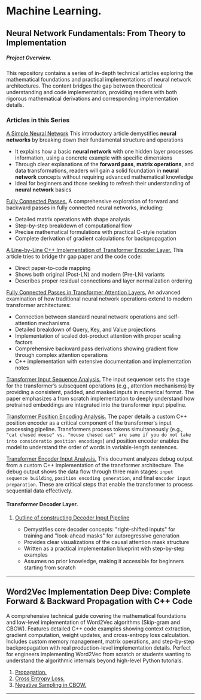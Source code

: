 # Machine Learning.

## Neural Network Fundamentals: From Theory to Implementation

##### Project Overview.
This repository contains a series of in-depth technical articles exploring the mathematical foundations and practical implementations of neural network architectures. The content bridges the gap between theoretical understanding and code implementation, providing readers with both rigorous mathematical derivations and corresponding implementation details.

### Articles in this Series

[A Simple Neural Network](./a_simple_neural_network.md)
This introductory article demystifies **neural networks** by breaking down their fundamental structure and operations

- It explains how a basic **neural network** with one hidden layer processes information, using a concrete example with specific dimensions
- Through clear explanations of the **forward pass**, **matrix operations**, and data transformations, readers will gain a solid foundation in **neural network** concepts without requiring advanced mathematical knowledge
- Ideal for beginners and those seeking to refresh their understanding of **neural network** basics

[Fully Connected Passes.](./fully_connected_passes.txt)
A comprehensive exploration of forward and backward passes in fully connected neural networks, including:

- Detailed matrix operations with shape analysis
- Step-by-step breakdown of computational flow
- Precise mathematical formulations with practical C-style notation
- Complete derivation of gradient calculations for backpropagation

[A Line-by-Line C++ Implementation of Transformer Encoder Layer.](./transformer-encoder-implementation.md)
This article tries to bridge thr gap paper and the code code:

- Direct paper-to-code mapping
- Shows both original (Post-LN) and modern (Pre-LN) variants
- Describes proper residual connections and layer normalization ordering
 
[Fully Connected Passes in Transformer Attention Layers.](./fully_connected_passes_in_transformer_attention_layer.txt)
An advanced examination of how traditional neural network operations extend to modern transformer architectures:

- Connection between standard neural network operations and self-attention mechanisms
- Detailed breakdown of Query, Key, and Value projections
- Implementation of scaled dot-product attention with proper scaling factors
- Comprehensive backward pass derivations showing gradient flow through complex attention operations
- C++ implementation with extensive documentation and implementation notes

[Transformer Input Sequence Analysis.](https://github.com/KHAAdotPK/Transformer-Encoder-Decoder/blob/main/Implementation/ML/NLP/transformers/encoder-decoder/DOCUMENTS/input_sequence_analysis.md)
The input sequencer sets the stage for the transformer’s subsequent operations (e.g., attention mechanisms) by providing a consistent, padded, and masked inputs in numerical format. The paper emphasizes a from scratch implementation to deeply understand how pretrained embeddings are integrated into the transformer input pipeline.

[Transformer Position Encoding Analysis.](https://github.com/KHAAdotPK/Transformer-Encoder-Decoder/blob/main/Implementation/ML/NLP/transformers/encoder-decoder/DOCUMENTS/position_encoding_analysis.md)
The paper details a custom C++ position encoder as a critical component of the transformer's input processing pipeline. Transformers process tokens simultaneously (e.g., `"cat chased mouse" vs. "mouse chased cat" are same if you do not take into consideratio position encodings`) and position encoder enables the model to understand the order of words in variable-length sentences. 

[Transformer Encoder Input Analysis.](https://github.com/KHAAdotPK/Transformer-Encoder-Decoder/blob/main/Implementation/ML/NLP/transformers/encoder-decoder/DOCUMENTS/transformer_encoder_input_analysis.md)
This document analyzes debug output from a custom C++ implementation of the transformer architecture. The debug output shows the data flow through three main stages: `input sequence building`, `position encoding generation`, and final e`ncoder input preparation`. These are critical steps that enable the transformer to process sequential data effectively.

#### Transformer Decoder Layer.
1.  [Outline of constructing Decoder Input Pipeline](https://github.com/KHAAdotPK/MachineLearning/blob/main/outline_of_constructing_decoder_input_pipeline.md)
 
    - Demystifies core decoder concepts: "right-shifted inputs" for training and "look-ahead masks" for autoregressive generation
    - Provides clear visualizations of the causal attention mask structure
    - Written as a practical implementation blueprint with step-by-step examples
    - Assumes no prior knowledge, making it accessible for beginners starting from scratch
---
**Word2Vec Implementation Deep Dive: Complete Forward & Backward Propagation with C++ Code**
---
A comprehensive technical guide covering the mathematical foundations and low-level implementation of Word2Vec algorithms (Skip-gram and CBOW). Features detailed C++ code examples showing context extraction, gradient computation, weight updates, and cross-entropy loss calculation. Includes custom memory management, matrix operations, and step-by-step backpropagation with real production-level implementation details. Perfect for engineers implementing Word2Vec from scratch or students wanting to understand the algorithmic internals beyond high-level Python tutorials.

1.  [Propagation.](./propagation.md)
2.  [Cross Entropy Loss.](./cross-entropy-loss.md)
3.  [Negative Sampling in CBOW.](https://github.com/KHAAdotPK/CBOW/blob/main/DOCUMENTS/NegativeSampling.md) 	
---




